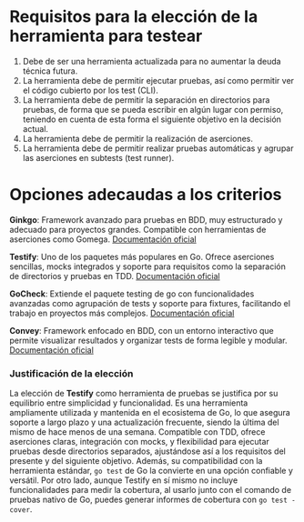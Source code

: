 # Requisitos para la elección de la herramienta para testear
1. Debe de ser una herramienta actualizada para no aumentar la deuda técnica futura.
2. La herramienta debe de permitir ejecutar pruebas, así como permitir ver el código cubierto por los test (CLI).
3. La herramienta debe de permitir la separación en directorios para pruebas, de forma que se pueda escribir en algún lugar con permiso, teniendo en cuenta de esta forma el siguiente objetivo en la decisión actual.
4. La herramienta debe de permitir la realización de aserciones.
5. La herramienta debe de permitir realizar pruebas automáticas y agrupar las aserciones en subtests (test runner).

# Opciones adecaudas a los criterios

**Ginkgo**: Framework avanzado para pruebas en BDD, muy estructurado y adecuado para proyectos grandes. Compatible con herramientas de aserciones como Gomega.
[Documentación oficial](https://github.com/onsi/ginkgo)

**Testify**: Uno de los paquetes más populares en Go. Ofrece aserciones sencillas, mocks integrados y soporte para requisitos como la separación de directorios y pruebas en TDD.
[Documentación oficial](https://github.com/stretchr/testify) 

**GoCheck**: Extiende el paquete testing de go con funcionalidades avanzadas como agrupación de tests y soporte para fixtures, facilitando el trabajo en proyectos más complejos.
[Documentación oficial](https://github.com/go-check/check)

**Convey**: Framework enfocado en BDD, con un entorno interactivo que permite visualizar resultados y organizar tests de forma legible y modular.
[Documentación oficial](https://github.com/smartystreets/goconvey)

### Justificación de la elección
La elección de **Testify** como herramienta de pruebas se justifica por su equilibrio entre simplicidad y funcionalidad. Es una herramienta ampliamente utilizada y mantenida en el ecosistema de Go, lo que asegura soporte a largo plazo y una actualización frecuente, siendo la última del mismo de hace menos de una semana. Compatible con TDD, ofrece aserciones claras, integración con mocks, y flexibilidad para ejecutar pruebas desde directorios separados, ajustándose así a los requisitos del presente y del siguiente objetivo. Además, su compatibilidad con la herramienta estándar, `go test` de Go la convierte en una opción confiable y versátil.
Por otro lado, aunque Testify en sí mismo no incluye funcionalidades para medir la cobertura, al usarlo junto con el comando de pruebas nativo de Go, puedes generar informes de cobertura con `go test -cover`.